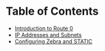 # Table of Contents

* [Introduction to Route 0](introduction-to-route-0.md)
* [IP Addresses and Subnets](ip-addresses-and-subnets.md)
* [Configuring Zebra and STATIC](configuring-zebra-and-static.md)
